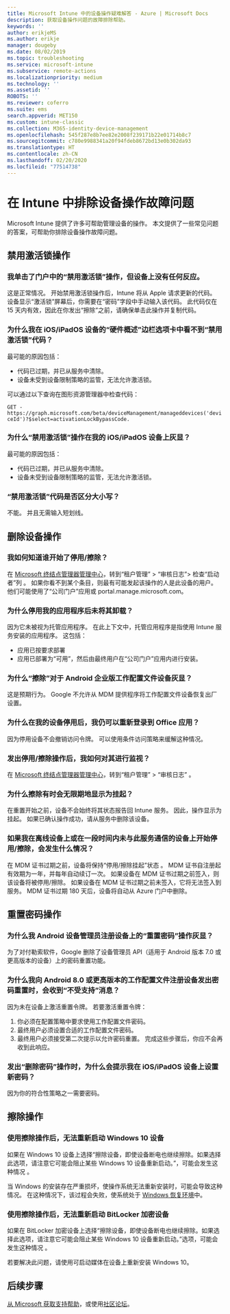 ```yaml
---
title: Microsoft Intune 中的设备操作疑难解答 - Azure | Microsoft Docs
description: 获取设备操作问题的故障排除帮助。
keywords: ''
author: erikjeMS
ms.author: erikje
manager: dougeby
ms.date: 08/02/2019
ms.topic: troubleshooting
ms.service: microsoft-intune
ms.subservice: remote-actions
ms.localizationpriority: medium
ms.technology: ''
ms.assetid: ''
ROBOTS: ''
ms.reviewer: coferro
ms.suite: ems
search.appverid: MET150
ms.custom: intune-classic
ms.collection: M365-identity-device-management
ms.openlocfilehash: 545f287e8b7ee82e2008f239171b22e01714b8c7
ms.sourcegitcommit: c780e9988341a20f94fdeb8672bd13e0b302da93
ms.translationtype: HT
ms.contentlocale: zh-CN
ms.lasthandoff: 02/20/2020
ms.locfileid: "77514738"
---
```

# <a name="troubleshoot-device-actions-in-intune"></a>在 Intune 中排除设备操作故障问题

Microsoft Intune 提供了许多可帮助管理设备的操作。 本文提供了一些常见问题的答案，可帮助你排除设备操作故障问题。

## <a name="disable-activation-lock-action"></a>禁用激活锁操作

### <a name="i-clicked-the-disable-activation-lock-action-in-the-portal-but-nothing-happened-on-the-device"></a>我单击了门户中的“禁用激活锁”操作，但设备上没有任何反应。
这是正常情况。 开始禁用激活锁操作后，Intune 将从 Apple 请求更新的代码。 设备显示“激活锁”屏幕后，你需要在“密码”字段中手动输入该代码。 此代码仅在 15 天内有效，因此在你发出“擦除”之前，请确保单击此操作并复制代码。

### <a name="why-dont-i-see-the-disable-activation-lock-code-in-the-hardware-overview-blade-of-my-iosipados-device"></a>为什么我在 iOS/iPadOS 设备的“硬件概述”边栏选项卡中看不到“禁用激活锁”代码？
最可能的原因包括：
- 代码已过期，并已从服务中清除。
- 设备未受到设备限制策略的监管，无法允许激活锁。

可以通过以下查询在图形资源管理器中检查代码：

```GET - https://graph.microsoft.com/beta/deviceManagement/manageddevices('deviceId')?$select=activationLockBypassCode.```

### <a name="why-is-the-disable-activation-lock-action-greyed-out-for-my-iosipados-device"></a>为什么“禁用激活锁”操作在我的 iOS/iPadOS 设备上灰显？
最可能的原因包括： 
- 代码已过期，并已从服务中清除。
- 设备未受到设备限制策略的监管，无法允许激活锁。

### <a name="is-the-disable-activation-lock-code-case-sensitive"></a>“禁用激活锁”代码是否区分大小写？
不能。 并且无需输入短划线。

## <a name="remove-devices-action"></a>删除设备操作

### <a name="how-do-i-tell-who-started-a-retirewipe"></a>我如何知道谁开始了停用/擦除？
在 [Microsoft 终结点管理器管理中心](https://go.microsoft.com/fwlink/?linkid=2109431)，转到“租户管理” > “审核日志”> 检查“启动者”列    。
如果你看不到某个条目，则最有可能发起该操作的人是此设备的用户。 他们可能使用了“公司门户”应用或 portal.manage.microsoft.com。

### <a name="why-wasnt-my-application-uninstalled-after-using-retire"></a>为什么停用我的应用程序后未将其卸载？
因为它未被视为托管应用程序。 在此上下文中，托管应用程序是指使用 Intune 服务安装的应用程序。 这包括：
- 应用已按要求部署
- 应用已部署为“可用”，然后由最终用户在“公司门户”应用内进行安装。

### <a name="why-is-wipe-grayed-out-for-android-enterprise-work-profile-devices"></a>为什么“擦除”对于 Android 企业版工作配置文件设备灰显？
这是预期行为。 Google 不允许从 MDM 提供程序将工作配置文件设备恢复出厂设置。

### <a name="why-can-i-sign-back-into-my-office-apps-after-my-device-was-retired"></a>为什么在我的设备停用后，我仍可以重新登录到 Office 应用？
因为停用设备不会撤销访问令牌。 可以使用条件访问策略来缓解这种情况。

### <a name="how-can-i-monitor-a-retirewipe-action-after-it-was-issued"></a>发出停用/擦除操作后，我如何对其进行监视？
在 [Microsoft 终结点管理器管理中心](https://go.microsoft.com/fwlink/?linkid=2109431)，转到“租户管理” > “审核日志”   。

### <a name="why-do-wipes-sometimes-show-as-pending-indefinitely"></a>为什么擦除有时会无限期地显示为挂起？
在重置开始之前，设备不会始终将其状态报告回 Intune 服务。 因此，操作显示为挂起。 如果已确认操作成功，请从服务中删除该设备。

### <a name="what-happens-if-i-start-a-retirewipe-on-an-offline-device-or-a-device-that-hasnt-communicated-with-the-service-in-a-while"></a>如果我在离线设备上或在一段时间内未与此服务通信的设备上开始停用/擦除，会发生什么情况？
在 MDM 证书过期之前，设备将保持“停用/擦除挂起”状态  。 MDM 证书自注册起有效期为一年，并每年自动续订一次。 如果设备在 MDM 证书过期之前签入，则该设备将被停用/擦除。 如果设备在 MDM 证书过期之前未签入，它将无法签入到服务。 MDM 证书过期 180 天后，设备将自动从 Azure 门户中删除。


## <a name="reset-passcode-action"></a>重置密码操作

### <a name="why-is-the-reset-passcode-action-greyed-out-on-my-android-device-admin-enrolled-device"></a>为什么我 Android 设备管理员注册设备上的“重置密码”操作灰显？
为了对付勒索软件，Google 删除了设备管理员 API（适用于 Android 版本 7.0 或更高版本的设备）上的密码重置功能。

### <a name="why-do-i-get-a-not-supported-message-when-i-issue-a-passcode-reset-to-my-android-80-or-later-work-profile-enrolled-device"></a>为什么我向 Android 8.0 或更高版本的工作配置文件注册设备发出密码重置时，会收到“不受支持”消息？
因为未在设备上激活重置令牌。 若要激活重置令牌：
1. 你必须在配置策略中要求使用工作配置文件密码。
2. 最终用户必须设置合适的工作配置文件密码。
3. 最终用户必须接受第二次提示以允许密码重置。
完成这些步骤后，你应不会再收到此响应。

### <a name="why-am-i-prompted-to-set-a-new-passcode-on-my-iosipados-device-when-i-issue-the-remove-passcode-action"></a>发出“删除密码”操作时，为什么会提示我在 iOS/iPadOS 设备上设置新密码？
因为你的符合性策略之一需要密码。


## <a name="wipe-action"></a>擦除操作

### <a name="i-cant-restart-a-windows-10-device-after-using-the-wipe-action"></a>使用擦除操作后，无法重新启动 Windows 10 设备
如果在 Windows 10 设备上选择“擦除设备，即使设备断电也继续擦除。如果选择此选项，请注意它可能会阻止某些 Windows 10 设备重新启动。”，可能会发生这种情况  。

当 Windows 的安装存在严重损坏，使操作系统无法重新安装时，可能会导致这种情况。 在这种情况下，该过程会失败，使系统处于 [Windows 恢复环境]( https://docs.microsoft.com/windows-hardware/manufacture/desktop/windows-recovery-environment--windows-re--technical-reference)中。

### <a name="i-cant-restart-a-bitlocker-encrypted-device-after-using-the-wipe-action"></a>使用擦除操作后，无法重新启动 BitLocker 加密设备
如果在 BitLocker 加密设备上选择“擦除设备，即使设备断电也继续擦除。如果选择此选项，请注意它可能会阻止某些 Windows 10 设备重新启动。”选项，可能会发生这种情况  。

若要解决此问题，请使用可启动媒体在设备上重新安装 Windows 10。


## <a name="next-steps"></a>后续步骤

[从 Microsoft 获取支持帮助](../fundamentals/get-support.md)，或使用[社区论坛](https://social.technet.microsoft.com/Forums/en-US/home?category=microsoftintune)。
